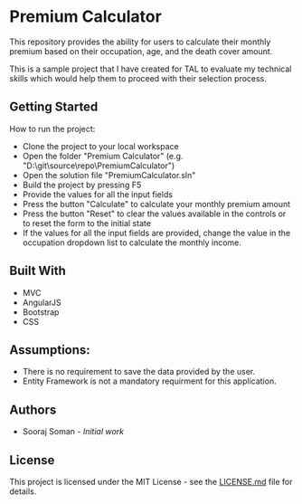 # Premium Calculator

This repository provides the ability for users to calculate their monthly premium based on their occupation, age, and the death cover amount.

This is a sample project that I have created for TAL to evaluate my technical skills which would help them to proceed with their selection process.

## Getting Started

How to run the project:
- Clone the project to your local workspace
- Open the folder "Premium Calculator"  (e.g. "D:\git\source\repo\PremiumCalculator")
- Open the solution file "PremiumCalculator.sln"
- Build the project by pressing F5
- Provide the values for all the input fields
- Press the button "Calculate" to calculate your monthly premium amount 
- Press the button "Reset" to clear the values available in the controls or to reset the form to the initial state
- If the values for all the input fields are provided, change the value in the occupation dropdown list to calculate the monthly income.

## Built With
- MVC 
- AngularJS
- Bootstrap
- CSS

## Assumptions:
- There is no requirement to save the data provided by the user.
- Entity Framework is not a mandatory requirment for this application.

## Authors

- Sooraj Soman - *Initial work*

## License
This project is licensed under the MIT License - see the [LICENSE.md](https://gist.github.com/codewithsj/LICENSE.md) file for details.
